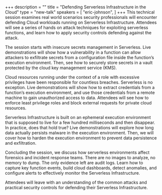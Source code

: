 +++
description = ""
title = "Defending Serverless Infrastructure in the Cloud"
type = "new-talk"
speakers = [
        "eric-johnson",
]
+++
This technical session examines real world scenarios security professionals will encounter defending Cloud workloads running on Serverless Infrastructure. Attendees will see a series of hands on attack techniques for exploiting serverless functions, and learn how to apply security controls defending against the attack.

The session starts with insecure secrets management in Serverless. Live demonstrations will show how a vulnerability in a function can allow attackers to exfiltrate secrets from a configuration file inside the function’s execution environment. Then, see how to securely store secrets in a vault protected by the cloud key management service (KMS).

Cloud resources running under the context of a role with excessive privileges have been responsible for countless breaches. Serverless is no exception. Live demonstrations will show how to extract credentials from a function’s execution environment, and use those credentials from a remote machine to gain unauthorized access to data. Attendees will see how to enforce least privilege roles and block external requests for private cloud resources.

Serverless Infrastructure is built on an ephemeral execution environment that is supposed to live for a few hundred milliseconds and then disappear. In practice, does that hold true? Live demonstrations will explore how long data actually persists malware in the execution environment. Then, we will cover how to harden the execution environment to prevent data persistence and exfiltration.

Concluding the session, we discuss how serverless environments affect forensics and incident response teams. There are no images to analyze, no memory to dump. The only evidence left are audit logs. Learn how to capture key function events, build cloud dashboards, detect anomalies, and configure alerts to effectively monitor the Serverless Infrastructure.

Attendees will leave with an understanding of the common attacks and practical security controls for defending their Serverless Infrastructure.